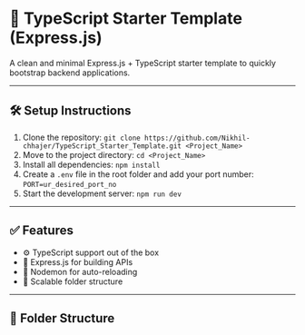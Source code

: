 # 🚀 TypeScript Starter Template (Express.js)

A clean and minimal Express.js + TypeScript starter template to quickly bootstrap backend applications.

---

## 🛠️ Setup Instructions

1. Clone the repository: `git clone https://github.com/Nikhil-chhajer/TypeScript_Starter_Template.git <Project_Name>`  
2. Move to the project directory: `cd <Project_Name>`  
3. Install all dependencies: `npm install`  
4. Create a `.env` file in the root folder and add your port number: `PORT=ur_desired_port_no`  
5. Start the development server: `npm run dev`

---

## ✅ Features

- ⚙️ TypeScript support out of the box  
- 🚀 Express.js for building APIs  
- 🔄 Nodemon for auto-reloading  
- 🧱 Scalable folder structure  

---

## 📂 Folder Structure

